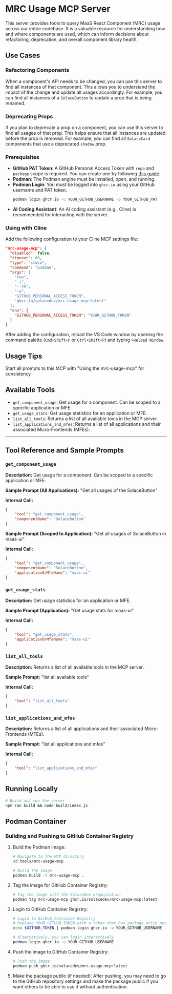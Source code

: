 # MRC Usage MCP Server

This server provides tools to query MaaS React Component (MRC) usage across our entire codebase. It is a valuable resource for understanding how and where components are used, which can inform decisions about refactoring, deprecation, and overall component library health.

## Use Cases

### Refactoring Components

When a component's API needs to be changed, you can use this server to find all instances of that component. This allows you to understand the impact of the change and update all usages accordingly. For example, you can find all instances of a `SolaceButton` to update a prop that is being renamed.

### Deprecating Props

If you plan to deprecate a prop on a component, you can use this server to find all usages of that prop. This helps ensure that all instances are updated before the prop is removed. For example, you can find all `SolaceCard` components that use a deprecated `shadow` prop.

### Prerequisites

- **GitHub PAT Token**: A GitHub Personal Access Token with `repo` and `package` scope is required. You can create one by following [this guide](https://docs.github.com/en/authentication/keeping-your-account-and-data-secure/creating-a-personal-access-token).
- **Podman**: The Podman engine must be installed, open, and running.
- **Podman Login**: You must be logged into `ghcr.io` using your GitHub username and PAT token.
  ```bash
  podman login ghcr.io -u YOUR_GITHUB_USERNAME -p YOUR_GITHUB_PAT
  ```
- **AI Coding Assistant**: An AI coding assistant (e.g., Cline) is recommended for interacting with the server.

### Using with Cline

Add the following configuration to your Cline MCP settings file:

```json
"mrc-usage-mcp": {
  "disabled": false,
  "timeout": 60,
  "type": "stdio",
  "command": "podman",
  "args": [
    "run",
    "-i",
    "--rm",
    "-e",
    "GITHUB_PERSONAL_ACCESS_TOKEN",
    "ghcr.io/solacedev/mrc-usage-mcp:latest"
  ],
  "env": {
    "GITHUB_PERSONAL_ACCESS_TOKEN": "YOUR_GITHUB_TOKEN"
  }
}
```

After adding the configuration, reload the VS Code window by opening the command palette (`Cmd+Shift+P` or `Ctrl+Shift+P`) and typing `>Reload Window`.

## Usage Tips

Start all prompts to this MCP with "Using the mrc-usage-mcp" for consistency

## Available Tools

- `get_component_usage`: Get usage for a component. Can be scoped to a specific application or MFE.
- `get_usage_stats`: Get usage statistics for an application or MFE.
- `list_all_tools`: Returns a list of all available tools in the MCP server.
- `list_applications_and_mfes`: Returns a list of all applications and their associated Micro-Frontends (MFEs).

---

## Tool Reference and Sample Prompts

### `get_component_usage`

**Description:** Get usage for a component. Can be scoped to a specific application or MFE.

**Sample Prompt (All Applications):** "Get all usages of the SolaceButton"

**Internal Call:**

```json
{
	"tool": "get_component_usage",
	"componentName": "SolaceButton"
}
```

**Sample Prompt (Scoped to Application):** "Get all usages of SolaceButton in maas-ui"

**Internal Call:**

```json
{
	"tool": "get_component_usage",
	"componentName": "SolaceButton",
	"applicationOrMfeName": "maas-ui"
}
```

### `get_usage_stats`

**Description:** Get usage statistics for an application or MFE.

**Sample Prompt (Application):** "Get usage stats for maas-ui"

**Internal Call:**

```json
{
	"tool": "get_usage_stats",
	"applicationOrMfeName": "maas-ui"
}
```

### `list_all_tools`

**Description:** Returns a list of all available tools in the MCP server.

**Sample Prompt:** "list all available tools"

**Internal Call:**

```json
{
	"tool": "list_all_tools"
}
```

### `list_applications_and_mfes`

**Description:** Returns a list of all applications and their associated Micro-Frontends (MFEs).

**Sample Prompt:** "list all applications and mfes"

**Internal Call:**

```json
{
	"tool": "list_applications_and_mfes"
}
```

## Running Locally

```bash
# Build and run the server
npm run build && node build/index.js
```

## Podman Container

### Building and Pushing to GitHub Container Registry

1.  Build the Podman image:

    ```bash
    # Navigate to the MCP directory
    cd tools/mrc-usage-mcp

    # Build the image
    podman build -t mrc-usage-mcp .
    ```

2.  Tag the image for GitHub Container Registry:

    ```bash
    # Tag the image with the SolaceDev organization
    podman tag mrc-usage-mcp ghcr.io/solacedev/mrc-usage-mcp:latest
    ```

3.  Login to GitHub Container Registry:

    ```bash
    # Login to GitHub Container Registry
    # Replace YOUR_GITHUB_TOKEN with a token that has package write permissions
    echo $GITHUB_TOKEN | podman login ghcr.io -u YOUR_GITHUB_USERNAME --password-stdin

    # Alternatively, you can login interactively
    podman login ghcr.io -u YOUR_GITHUB_USERNAME
    ```

4.  Push the image to GitHub Container Registry:

    ```bash
    # Push the image
    podman push ghcr.io/solacedev/mrc-usage-mcp:latest
    ```

5.  Make the package public (if needed):
    After pushing, you may need to go to the GitHub repository settings and make the package public if you want others to be able to use it without authentication.
